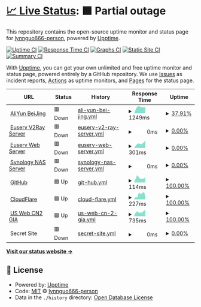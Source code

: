 # [📈 Live Status](https://s.lynnguo666.site): <!--live status--> **🟧 Partial outage**

This repository contains the open-source uptime monitor and status page for [lynnguo666-person](https://s.lynnguo666.site), powered by [Upptime](https://github.com/upptime/upptime).

[![Uptime CI](https://github.com/lynnguo666-person/serverceshi/workflows/Uptime%20CI/badge.svg)](https://github.com/upptime/upptime/actions?query=workflow%3A%22Uptime+CI%22)
[![Response Time CI](https://github.com/lynnguo666-person/serverceshi/workflows/Response%20Time%20CI/badge.svg)](https://github.com/upptime/upptime/actions?query=workflow%3A%22Response+Time+CI%22)
[![Graphs CI](https://github.com/lynnguo666-person/serverceshi/workflows/Graphs%20CI/badge.svg)](https://github.com/upptime/upptime/actions?query=workflow%3A%22Graphs+CI%22)
[![Static Site CI](https://github.com/lynnguo666-person/serverceshi/workflows/Static%20Site%20CI/badge.svg)](https://github.com/upptime/upptime/actions?query=workflow%3A%22Static+Site+CI%22)
[![Summary CI](https://github.com/lynnguo666-person/serverceshi/workflows/Summary%20CI/badge.svg)](https://github.com/upptime/upptime/actions?query=workflow%3A%22Summary+CI%22)

With [Upptime](https://upptime.js.org), you can get your own unlimited and free uptime monitor and status page, powered entirely by a GitHub repository. We use [Issues](https://github.com/lynnguo666-person/serverceshi/issues) as incident reports, [Actions](https://github.com/lynnguo666-person/serverceshi/actions) as uptime monitors, and [Pages](https://s.lynnguo666.site) for the status page.

<!--start: status pages-->
<!-- This summary is generated by Upptime (https://github.com/upptime/upptime) -->
<!-- Do not edit this manually, your changes will be overwritten -->
<!-- prettier-ignore -->
| URL | Status | History | Response Time | Uptime |
| --- | ------ | ------- | ------------- | ------ |
| <img alt="" src="https://favicons.githubusercontent.com/182.92.195.102" height="13"> [AliYun BeiJing](http://182.92.195.102) | 🟥 Down | [ali-yun-bei-jing.yml](https://github.com/lynnguo666-personal/serverceshi/commits/HEAD/history/ali-yun-bei-jing.yml) | <details><summary><img alt="Response time graph" src="./graphs/ali-yun-bei-jing/response-time-week.png" height="20"> 1249ms</summary><br><a href="https://s.lynnguo666.site/history/ali-yun-bei-jing"><img alt="Response time 1301" src="https://img.shields.io/endpoint?url=https%3A%2F%2Fraw.githubusercontent.com%2Flynnguo666-personal%2Fserverceshi%2FHEAD%2Fapi%2Fali-yun-bei-jing%2Fresponse-time.json"></a><br><a href="https://s.lynnguo666.site/history/ali-yun-bei-jing"><img alt="24-hour response time 0" src="https://img.shields.io/endpoint?url=https%3A%2F%2Fraw.githubusercontent.com%2Flynnguo666-personal%2Fserverceshi%2FHEAD%2Fapi%2Fali-yun-bei-jing%2Fresponse-time-day.json"></a><br><a href="https://s.lynnguo666.site/history/ali-yun-bei-jing"><img alt="7-day response time 1249" src="https://img.shields.io/endpoint?url=https%3A%2F%2Fraw.githubusercontent.com%2Flynnguo666-personal%2Fserverceshi%2FHEAD%2Fapi%2Fali-yun-bei-jing%2Fresponse-time-week.json"></a><br><a href="https://s.lynnguo666.site/history/ali-yun-bei-jing"><img alt="30-day response time 1495" src="https://img.shields.io/endpoint?url=https%3A%2F%2Fraw.githubusercontent.com%2Flynnguo666-personal%2Fserverceshi%2FHEAD%2Fapi%2Fali-yun-bei-jing%2Fresponse-time-month.json"></a><br><a href="https://s.lynnguo666.site/history/ali-yun-bei-jing"><img alt="1-year response time 1301" src="https://img.shields.io/endpoint?url=https%3A%2F%2Fraw.githubusercontent.com%2Flynnguo666-personal%2Fserverceshi%2FHEAD%2Fapi%2Fali-yun-bei-jing%2Fresponse-time-year.json"></a></details> | <details><summary><a href="https://s.lynnguo666.site/history/ali-yun-bei-jing">37.91%</a></summary><a href="https://s.lynnguo666.site/history/ali-yun-bei-jing"><img alt="All-time uptime 90.87%" src="https://img.shields.io/endpoint?url=https%3A%2F%2Fraw.githubusercontent.com%2Flynnguo666-personal%2Fserverceshi%2FHEAD%2Fapi%2Fali-yun-bei-jing%2Fuptime.json"></a><br><a href="https://s.lynnguo666.site/history/ali-yun-bei-jing"><img alt="24-hour uptime 0.00%" src="https://img.shields.io/endpoint?url=https%3A%2F%2Fraw.githubusercontent.com%2Flynnguo666-personal%2Fserverceshi%2FHEAD%2Fapi%2Fali-yun-bei-jing%2Fuptime-day.json"></a><br><a href="https://s.lynnguo666.site/history/ali-yun-bei-jing"><img alt="7-day uptime 37.91%" src="https://img.shields.io/endpoint?url=https%3A%2F%2Fraw.githubusercontent.com%2Flynnguo666-personal%2Fserverceshi%2FHEAD%2Fapi%2Fali-yun-bei-jing%2Fuptime-week.json"></a><br><a href="https://s.lynnguo666.site/history/ali-yun-bei-jing"><img alt="30-day uptime 85.71%" src="https://img.shields.io/endpoint?url=https%3A%2F%2Fraw.githubusercontent.com%2Flynnguo666-personal%2Fserverceshi%2FHEAD%2Fapi%2Fali-yun-bei-jing%2Fuptime-month.json"></a><br><a href="https://s.lynnguo666.site/history/ali-yun-bei-jing"><img alt="1-year uptime 90.87%" src="https://img.shields.io/endpoint?url=https%3A%2F%2Fraw.githubusercontent.com%2Flynnguo666-personal%2Fserverceshi%2FHEAD%2Fapi%2Fali-yun-bei-jing%2Fuptime-year.json"></a></details>
| <img alt="" src="https://favicons.githubusercontent.com/eu01.apilg6.ml" height="13"> [Euserv V2Ray Server](https://eu01.apilg6.ml) | 🟥 Down | [euserv-v2-ray-server.yml](https://github.com/lynnguo666-personal/serverceshi/commits/HEAD/history/euserv-v2-ray-server.yml) | <details><summary><img alt="Response time graph" src="./graphs/euserv-v2-ray-server/response-time-week.png" height="20"> 0ms</summary><br><a href="https://s.lynnguo666.site/history/euserv-v2-ray-server"><img alt="Response time 0" src="https://img.shields.io/endpoint?url=https%3A%2F%2Fraw.githubusercontent.com%2Flynnguo666-personal%2Fserverceshi%2FHEAD%2Fapi%2Feuserv-v2-ray-server%2Fresponse-time.json"></a><br><a href="https://s.lynnguo666.site/history/euserv-v2-ray-server"><img alt="24-hour response time 0" src="https://img.shields.io/endpoint?url=https%3A%2F%2Fraw.githubusercontent.com%2Flynnguo666-personal%2Fserverceshi%2FHEAD%2Fapi%2Feuserv-v2-ray-server%2Fresponse-time-day.json"></a><br><a href="https://s.lynnguo666.site/history/euserv-v2-ray-server"><img alt="7-day response time 0" src="https://img.shields.io/endpoint?url=https%3A%2F%2Fraw.githubusercontent.com%2Flynnguo666-personal%2Fserverceshi%2FHEAD%2Fapi%2Feuserv-v2-ray-server%2Fresponse-time-week.json"></a><br><a href="https://s.lynnguo666.site/history/euserv-v2-ray-server"><img alt="30-day response time 0" src="https://img.shields.io/endpoint?url=https%3A%2F%2Fraw.githubusercontent.com%2Flynnguo666-personal%2Fserverceshi%2FHEAD%2Fapi%2Feuserv-v2-ray-server%2Fresponse-time-month.json"></a><br><a href="https://s.lynnguo666.site/history/euserv-v2-ray-server"><img alt="1-year response time 0" src="https://img.shields.io/endpoint?url=https%3A%2F%2Fraw.githubusercontent.com%2Flynnguo666-personal%2Fserverceshi%2FHEAD%2Fapi%2Feuserv-v2-ray-server%2Fresponse-time-year.json"></a></details> | <details><summary><a href="https://s.lynnguo666.site/history/euserv-v2-ray-server">0.00%</a></summary><a href="https://s.lynnguo666.site/history/euserv-v2-ray-server"><img alt="All-time uptime 0.00%" src="https://img.shields.io/endpoint?url=https%3A%2F%2Fraw.githubusercontent.com%2Flynnguo666-personal%2Fserverceshi%2FHEAD%2Fapi%2Feuserv-v2-ray-server%2Fuptime.json"></a><br><a href="https://s.lynnguo666.site/history/euserv-v2-ray-server"><img alt="24-hour uptime 0.00%" src="https://img.shields.io/endpoint?url=https%3A%2F%2Fraw.githubusercontent.com%2Flynnguo666-personal%2Fserverceshi%2FHEAD%2Fapi%2Feuserv-v2-ray-server%2Fuptime-day.json"></a><br><a href="https://s.lynnguo666.site/history/euserv-v2-ray-server"><img alt="7-day uptime 0.00%" src="https://img.shields.io/endpoint?url=https%3A%2F%2Fraw.githubusercontent.com%2Flynnguo666-personal%2Fserverceshi%2FHEAD%2Fapi%2Feuserv-v2-ray-server%2Fuptime-week.json"></a><br><a href="https://s.lynnguo666.site/history/euserv-v2-ray-server"><img alt="30-day uptime 7.96%" src="https://img.shields.io/endpoint?url=https%3A%2F%2Fraw.githubusercontent.com%2Flynnguo666-personal%2Fserverceshi%2FHEAD%2Fapi%2Feuserv-v2-ray-server%2Fuptime-month.json"></a><br><a href="https://s.lynnguo666.site/history/euserv-v2-ray-server"><img alt="1-year uptime 0.00%" src="https://img.shields.io/endpoint?url=https%3A%2F%2Fraw.githubusercontent.com%2Flynnguo666-personal%2Fserverceshi%2FHEAD%2Fapi%2Feuserv-v2-ray-server%2Fuptime-year.json"></a></details>
| <img alt="" src="https://favicons.githubusercontent.com/eu301920cf.apilg6.ml" height="13"> [Euserv Web Server](https://eu301920cf.apilg6.ml) | 🟥 Down | [euserv-web-server.yml](https://github.com/lynnguo666-personal/serverceshi/commits/HEAD/history/euserv-web-server.yml) | <details><summary><img alt="Response time graph" src="./graphs/euserv-web-server/response-time-week.png" height="20"> 301ms</summary><br><a href="https://s.lynnguo666.site/history/euserv-web-server"><img alt="Response time 681" src="https://img.shields.io/endpoint?url=https%3A%2F%2Fraw.githubusercontent.com%2Flynnguo666-personal%2Fserverceshi%2FHEAD%2Fapi%2Feuserv-web-server%2Fresponse-time.json"></a><br><a href="https://s.lynnguo666.site/history/euserv-web-server"><img alt="24-hour response time 0" src="https://img.shields.io/endpoint?url=https%3A%2F%2Fraw.githubusercontent.com%2Flynnguo666-personal%2Fserverceshi%2FHEAD%2Fapi%2Feuserv-web-server%2Fresponse-time-day.json"></a><br><a href="https://s.lynnguo666.site/history/euserv-web-server"><img alt="7-day response time 301" src="https://img.shields.io/endpoint?url=https%3A%2F%2Fraw.githubusercontent.com%2Flynnguo666-personal%2Fserverceshi%2FHEAD%2Fapi%2Feuserv-web-server%2Fresponse-time-week.json"></a><br><a href="https://s.lynnguo666.site/history/euserv-web-server"><img alt="30-day response time 449" src="https://img.shields.io/endpoint?url=https%3A%2F%2Fraw.githubusercontent.com%2Flynnguo666-personal%2Fserverceshi%2FHEAD%2Fapi%2Feuserv-web-server%2Fresponse-time-month.json"></a><br><a href="https://s.lynnguo666.site/history/euserv-web-server"><img alt="1-year response time 681" src="https://img.shields.io/endpoint?url=https%3A%2F%2Fraw.githubusercontent.com%2Flynnguo666-personal%2Fserverceshi%2FHEAD%2Fapi%2Feuserv-web-server%2Fresponse-time-year.json"></a></details> | <details><summary><a href="https://s.lynnguo666.site/history/euserv-web-server">0.00%</a></summary><a href="https://s.lynnguo666.site/history/euserv-web-server"><img alt="All-time uptime 13.91%" src="https://img.shields.io/endpoint?url=https%3A%2F%2Fraw.githubusercontent.com%2Flynnguo666-personal%2Fserverceshi%2FHEAD%2Fapi%2Feuserv-web-server%2Fuptime.json"></a><br><a href="https://s.lynnguo666.site/history/euserv-web-server"><img alt="24-hour uptime 0.00%" src="https://img.shields.io/endpoint?url=https%3A%2F%2Fraw.githubusercontent.com%2Flynnguo666-personal%2Fserverceshi%2FHEAD%2Fapi%2Feuserv-web-server%2Fuptime-day.json"></a><br><a href="https://s.lynnguo666.site/history/euserv-web-server"><img alt="7-day uptime 0.00%" src="https://img.shields.io/endpoint?url=https%3A%2F%2Fraw.githubusercontent.com%2Flynnguo666-personal%2Fserverceshi%2FHEAD%2Fapi%2Feuserv-web-server%2Fuptime-week.json"></a><br><a href="https://s.lynnguo666.site/history/euserv-web-server"><img alt="30-day uptime 7.96%" src="https://img.shields.io/endpoint?url=https%3A%2F%2Fraw.githubusercontent.com%2Flynnguo666-personal%2Fserverceshi%2FHEAD%2Fapi%2Feuserv-web-server%2Fuptime-month.json"></a><br><a href="https://s.lynnguo666.site/history/euserv-web-server"><img alt="1-year uptime 13.91%" src="https://img.shields.io/endpoint?url=https%3A%2F%2Fraw.githubusercontent.com%2Flynnguo666-personal%2Fserverceshi%2FHEAD%2Fapi%2Feuserv-web-server%2Fuptime-year.json"></a></details>
| <img alt="" src="https://favicons.githubusercontent.com/lynnguo666.site" height="13"> [Synology NAS Server](https://lynnguo666.site) | 🟥 Down | [synology-nas-server.yml](https://github.com/lynnguo666-personal/serverceshi/commits/HEAD/history/synology-nas-server.yml) | <details><summary><img alt="Response time graph" src="./graphs/synology-nas-server/response-time-week.png" height="20"> 0ms</summary><br><a href="https://s.lynnguo666.site/history/synology-nas-server"><img alt="Response time 2052" src="https://img.shields.io/endpoint?url=https%3A%2F%2Fraw.githubusercontent.com%2Flynnguo666-personal%2Fserverceshi%2FHEAD%2Fapi%2Fsynology-nas-server%2Fresponse-time.json"></a><br><a href="https://s.lynnguo666.site/history/synology-nas-server"><img alt="24-hour response time 0" src="https://img.shields.io/endpoint?url=https%3A%2F%2Fraw.githubusercontent.com%2Flynnguo666-personal%2Fserverceshi%2FHEAD%2Fapi%2Fsynology-nas-server%2Fresponse-time-day.json"></a><br><a href="https://s.lynnguo666.site/history/synology-nas-server"><img alt="7-day response time 0" src="https://img.shields.io/endpoint?url=https%3A%2F%2Fraw.githubusercontent.com%2Flynnguo666-personal%2Fserverceshi%2FHEAD%2Fapi%2Fsynology-nas-server%2Fresponse-time-week.json"></a><br><a href="https://s.lynnguo666.site/history/synology-nas-server"><img alt="30-day response time 0" src="https://img.shields.io/endpoint?url=https%3A%2F%2Fraw.githubusercontent.com%2Flynnguo666-personal%2Fserverceshi%2FHEAD%2Fapi%2Fsynology-nas-server%2Fresponse-time-month.json"></a><br><a href="https://s.lynnguo666.site/history/synology-nas-server"><img alt="1-year response time 2052" src="https://img.shields.io/endpoint?url=https%3A%2F%2Fraw.githubusercontent.com%2Flynnguo666-personal%2Fserverceshi%2FHEAD%2Fapi%2Fsynology-nas-server%2Fresponse-time-year.json"></a></details> | <details><summary><a href="https://s.lynnguo666.site/history/synology-nas-server">0.00%</a></summary><a href="https://s.lynnguo666.site/history/synology-nas-server"><img alt="All-time uptime 8.39%" src="https://img.shields.io/endpoint?url=https%3A%2F%2Fraw.githubusercontent.com%2Flynnguo666-personal%2Fserverceshi%2FHEAD%2Fapi%2Fsynology-nas-server%2Fuptime.json"></a><br><a href="https://s.lynnguo666.site/history/synology-nas-server"><img alt="24-hour uptime 0.00%" src="https://img.shields.io/endpoint?url=https%3A%2F%2Fraw.githubusercontent.com%2Flynnguo666-personal%2Fserverceshi%2FHEAD%2Fapi%2Fsynology-nas-server%2Fuptime-day.json"></a><br><a href="https://s.lynnguo666.site/history/synology-nas-server"><img alt="7-day uptime 0.00%" src="https://img.shields.io/endpoint?url=https%3A%2F%2Fraw.githubusercontent.com%2Flynnguo666-personal%2Fserverceshi%2FHEAD%2Fapi%2Fsynology-nas-server%2Fuptime-week.json"></a><br><a href="https://s.lynnguo666.site/history/synology-nas-server"><img alt="30-day uptime 7.96%" src="https://img.shields.io/endpoint?url=https%3A%2F%2Fraw.githubusercontent.com%2Flynnguo666-personal%2Fserverceshi%2FHEAD%2Fapi%2Fsynology-nas-server%2Fuptime-month.json"></a><br><a href="https://s.lynnguo666.site/history/synology-nas-server"><img alt="1-year uptime 8.39%" src="https://img.shields.io/endpoint?url=https%3A%2F%2Fraw.githubusercontent.com%2Flynnguo666-personal%2Fserverceshi%2FHEAD%2Fapi%2Fsynology-nas-server%2Fuptime-year.json"></a></details>
| <img alt="" src="https://favicons.githubusercontent.com/github.com" height="13"> [GitHub](https://github.com) | 🟩 Up | [git-hub.yml](https://github.com/lynnguo666-personal/serverceshi/commits/HEAD/history/git-hub.yml) | <details><summary><img alt="Response time graph" src="./graphs/git-hub/response-time-week.png" height="20"> 114ms</summary><br><a href="https://s.lynnguo666.site/history/git-hub"><img alt="Response time 151" src="https://img.shields.io/endpoint?url=https%3A%2F%2Fraw.githubusercontent.com%2Flynnguo666-personal%2Fserverceshi%2FHEAD%2Fapi%2Fgit-hub%2Fresponse-time.json"></a><br><a href="https://s.lynnguo666.site/history/git-hub"><img alt="24-hour response time 122" src="https://img.shields.io/endpoint?url=https%3A%2F%2Fraw.githubusercontent.com%2Flynnguo666-personal%2Fserverceshi%2FHEAD%2Fapi%2Fgit-hub%2Fresponse-time-day.json"></a><br><a href="https://s.lynnguo666.site/history/git-hub"><img alt="7-day response time 114" src="https://img.shields.io/endpoint?url=https%3A%2F%2Fraw.githubusercontent.com%2Flynnguo666-personal%2Fserverceshi%2FHEAD%2Fapi%2Fgit-hub%2Fresponse-time-week.json"></a><br><a href="https://s.lynnguo666.site/history/git-hub"><img alt="30-day response time 136" src="https://img.shields.io/endpoint?url=https%3A%2F%2Fraw.githubusercontent.com%2Flynnguo666-personal%2Fserverceshi%2FHEAD%2Fapi%2Fgit-hub%2Fresponse-time-month.json"></a><br><a href="https://s.lynnguo666.site/history/git-hub"><img alt="1-year response time 151" src="https://img.shields.io/endpoint?url=https%3A%2F%2Fraw.githubusercontent.com%2Flynnguo666-personal%2Fserverceshi%2FHEAD%2Fapi%2Fgit-hub%2Fresponse-time-year.json"></a></details> | <details><summary><a href="https://s.lynnguo666.site/history/git-hub">100.00%</a></summary><a href="https://s.lynnguo666.site/history/git-hub"><img alt="All-time uptime 100.00%" src="https://img.shields.io/endpoint?url=https%3A%2F%2Fraw.githubusercontent.com%2Flynnguo666-personal%2Fserverceshi%2FHEAD%2Fapi%2Fgit-hub%2Fuptime.json"></a><br><a href="https://s.lynnguo666.site/history/git-hub"><img alt="24-hour uptime 100.00%" src="https://img.shields.io/endpoint?url=https%3A%2F%2Fraw.githubusercontent.com%2Flynnguo666-personal%2Fserverceshi%2FHEAD%2Fapi%2Fgit-hub%2Fuptime-day.json"></a><br><a href="https://s.lynnguo666.site/history/git-hub"><img alt="7-day uptime 100.00%" src="https://img.shields.io/endpoint?url=https%3A%2F%2Fraw.githubusercontent.com%2Flynnguo666-personal%2Fserverceshi%2FHEAD%2Fapi%2Fgit-hub%2Fuptime-week.json"></a><br><a href="https://s.lynnguo666.site/history/git-hub"><img alt="30-day uptime 100.00%" src="https://img.shields.io/endpoint?url=https%3A%2F%2Fraw.githubusercontent.com%2Flynnguo666-personal%2Fserverceshi%2FHEAD%2Fapi%2Fgit-hub%2Fuptime-month.json"></a><br><a href="https://s.lynnguo666.site/history/git-hub"><img alt="1-year uptime 100.00%" src="https://img.shields.io/endpoint?url=https%3A%2F%2Fraw.githubusercontent.com%2Flynnguo666-personal%2Fserverceshi%2FHEAD%2Fapi%2Fgit-hub%2Fuptime-year.json"></a></details>
| <img alt="" src="https://favicons.githubusercontent.com/www.cloudflare.com" height="13"> [CloudFlare](https://www.cloudflare.com) | 🟩 Up | [cloud-flare.yml](https://github.com/lynnguo666-personal/serverceshi/commits/HEAD/history/cloud-flare.yml) | <details><summary><img alt="Response time graph" src="./graphs/cloud-flare/response-time-week.png" height="20"> 227ms</summary><br><a href="https://s.lynnguo666.site/history/cloud-flare"><img alt="Response time 149" src="https://img.shields.io/endpoint?url=https%3A%2F%2Fraw.githubusercontent.com%2Flynnguo666-personal%2Fserverceshi%2FHEAD%2Fapi%2Fcloud-flare%2Fresponse-time.json"></a><br><a href="https://s.lynnguo666.site/history/cloud-flare"><img alt="24-hour response time 236" src="https://img.shields.io/endpoint?url=https%3A%2F%2Fraw.githubusercontent.com%2Flynnguo666-personal%2Fserverceshi%2FHEAD%2Fapi%2Fcloud-flare%2Fresponse-time-day.json"></a><br><a href="https://s.lynnguo666.site/history/cloud-flare"><img alt="7-day response time 227" src="https://img.shields.io/endpoint?url=https%3A%2F%2Fraw.githubusercontent.com%2Flynnguo666-personal%2Fserverceshi%2FHEAD%2Fapi%2Fcloud-flare%2Fresponse-time-week.json"></a><br><a href="https://s.lynnguo666.site/history/cloud-flare"><img alt="30-day response time 143" src="https://img.shields.io/endpoint?url=https%3A%2F%2Fraw.githubusercontent.com%2Flynnguo666-personal%2Fserverceshi%2FHEAD%2Fapi%2Fcloud-flare%2Fresponse-time-month.json"></a><br><a href="https://s.lynnguo666.site/history/cloud-flare"><img alt="1-year response time 149" src="https://img.shields.io/endpoint?url=https%3A%2F%2Fraw.githubusercontent.com%2Flynnguo666-personal%2Fserverceshi%2FHEAD%2Fapi%2Fcloud-flare%2Fresponse-time-year.json"></a></details> | <details><summary><a href="https://s.lynnguo666.site/history/cloud-flare">100.00%</a></summary><a href="https://s.lynnguo666.site/history/cloud-flare"><img alt="All-time uptime 100.00%" src="https://img.shields.io/endpoint?url=https%3A%2F%2Fraw.githubusercontent.com%2Flynnguo666-personal%2Fserverceshi%2FHEAD%2Fapi%2Fcloud-flare%2Fuptime.json"></a><br><a href="https://s.lynnguo666.site/history/cloud-flare"><img alt="24-hour uptime 100.00%" src="https://img.shields.io/endpoint?url=https%3A%2F%2Fraw.githubusercontent.com%2Flynnguo666-personal%2Fserverceshi%2FHEAD%2Fapi%2Fcloud-flare%2Fuptime-day.json"></a><br><a href="https://s.lynnguo666.site/history/cloud-flare"><img alt="7-day uptime 100.00%" src="https://img.shields.io/endpoint?url=https%3A%2F%2Fraw.githubusercontent.com%2Flynnguo666-personal%2Fserverceshi%2FHEAD%2Fapi%2Fcloud-flare%2Fuptime-week.json"></a><br><a href="https://s.lynnguo666.site/history/cloud-flare"><img alt="30-day uptime 100.00%" src="https://img.shields.io/endpoint?url=https%3A%2F%2Fraw.githubusercontent.com%2Flynnguo666-personal%2Fserverceshi%2FHEAD%2Fapi%2Fcloud-flare%2Fuptime-month.json"></a><br><a href="https://s.lynnguo666.site/history/cloud-flare"><img alt="1-year uptime 100.00%" src="https://img.shields.io/endpoint?url=https%3A%2F%2Fraw.githubusercontent.com%2Flynnguo666-personal%2Fserverceshi%2FHEAD%2Fapi%2Fcloud-flare%2Fuptime-year.json"></a></details>
| <img alt="" src="https://favicons.githubusercontent.com/blog.lynnguo666.site" height="13"> [US Web CN2 GIA](https://blog.lynnguo666.site) | 🟩 Up | [us-web-cn-2-gia.yml](https://github.com/lynnguo666-personal/serverceshi/commits/HEAD/history/us-web-cn-2-gia.yml) | <details><summary><img alt="Response time graph" src="./graphs/us-web-cn-2-gia/response-time-week.png" height="20"> 735ms</summary><br><a href="https://s.lynnguo666.site/history/us-web-cn-2-gia"><img alt="Response time 995" src="https://img.shields.io/endpoint?url=https%3A%2F%2Fraw.githubusercontent.com%2Flynnguo666-personal%2Fserverceshi%2FHEAD%2Fapi%2Fus-web-cn-2-gia%2Fresponse-time.json"></a><br><a href="https://s.lynnguo666.site/history/us-web-cn-2-gia"><img alt="24-hour response time 821" src="https://img.shields.io/endpoint?url=https%3A%2F%2Fraw.githubusercontent.com%2Flynnguo666-personal%2Fserverceshi%2FHEAD%2Fapi%2Fus-web-cn-2-gia%2Fresponse-time-day.json"></a><br><a href="https://s.lynnguo666.site/history/us-web-cn-2-gia"><img alt="7-day response time 735" src="https://img.shields.io/endpoint?url=https%3A%2F%2Fraw.githubusercontent.com%2Flynnguo666-personal%2Fserverceshi%2FHEAD%2Fapi%2Fus-web-cn-2-gia%2Fresponse-time-week.json"></a><br><a href="https://s.lynnguo666.site/history/us-web-cn-2-gia"><img alt="30-day response time 729" src="https://img.shields.io/endpoint?url=https%3A%2F%2Fraw.githubusercontent.com%2Flynnguo666-personal%2Fserverceshi%2FHEAD%2Fapi%2Fus-web-cn-2-gia%2Fresponse-time-month.json"></a><br><a href="https://s.lynnguo666.site/history/us-web-cn-2-gia"><img alt="1-year response time 995" src="https://img.shields.io/endpoint?url=https%3A%2F%2Fraw.githubusercontent.com%2Flynnguo666-personal%2Fserverceshi%2FHEAD%2Fapi%2Fus-web-cn-2-gia%2Fresponse-time-year.json"></a></details> | <details><summary><a href="https://s.lynnguo666.site/history/us-web-cn-2-gia">100.00%</a></summary><a href="https://s.lynnguo666.site/history/us-web-cn-2-gia"><img alt="All-time uptime 96.11%" src="https://img.shields.io/endpoint?url=https%3A%2F%2Fraw.githubusercontent.com%2Flynnguo666-personal%2Fserverceshi%2FHEAD%2Fapi%2Fus-web-cn-2-gia%2Fuptime.json"></a><br><a href="https://s.lynnguo666.site/history/us-web-cn-2-gia"><img alt="24-hour uptime 100.00%" src="https://img.shields.io/endpoint?url=https%3A%2F%2Fraw.githubusercontent.com%2Flynnguo666-personal%2Fserverceshi%2FHEAD%2Fapi%2Fus-web-cn-2-gia%2Fuptime-day.json"></a><br><a href="https://s.lynnguo666.site/history/us-web-cn-2-gia"><img alt="7-day uptime 100.00%" src="https://img.shields.io/endpoint?url=https%3A%2F%2Fraw.githubusercontent.com%2Flynnguo666-personal%2Fserverceshi%2FHEAD%2Fapi%2Fus-web-cn-2-gia%2Fuptime-week.json"></a><br><a href="https://s.lynnguo666.site/history/us-web-cn-2-gia"><img alt="30-day uptime 100.00%" src="https://img.shields.io/endpoint?url=https%3A%2F%2Fraw.githubusercontent.com%2Flynnguo666-personal%2Fserverceshi%2FHEAD%2Fapi%2Fus-web-cn-2-gia%2Fuptime-month.json"></a><br><a href="https://s.lynnguo666.site/history/us-web-cn-2-gia"><img alt="1-year uptime 96.11%" src="https://img.shields.io/endpoint?url=https%3A%2F%2Fraw.githubusercontent.com%2Flynnguo666-personal%2Fserverceshi%2FHEAD%2Fapi%2Fus-web-cn-2-gia%2Fuptime-year.json"></a></details>
| <img alt="" src="https://favicons.githubusercontent.com/null" height="13"> Secret Site | 🟥 Down | [secret-site.yml](https://github.com/lynnguo666-personal/serverceshi/commits/HEAD/history/secret-site.yml) | <details><summary><img alt="Response time graph" src="./graphs/secret-site/response-time-week.png" height="20"> 0ms</summary><br><a href="https://s.lynnguo666.site/history/secret-site"><img alt="Response time 0" src="https://img.shields.io/endpoint?url=https%3A%2F%2Fraw.githubusercontent.com%2Flynnguo666-personal%2Fserverceshi%2FHEAD%2Fapi%2Fsecret-site%2Fresponse-time.json"></a><br><a href="https://s.lynnguo666.site/history/secret-site"><img alt="24-hour response time 0" src="https://img.shields.io/endpoint?url=https%3A%2F%2Fraw.githubusercontent.com%2Flynnguo666-personal%2Fserverceshi%2FHEAD%2Fapi%2Fsecret-site%2Fresponse-time-day.json"></a><br><a href="https://s.lynnguo666.site/history/secret-site"><img alt="7-day response time 0" src="https://img.shields.io/endpoint?url=https%3A%2F%2Fraw.githubusercontent.com%2Flynnguo666-personal%2Fserverceshi%2FHEAD%2Fapi%2Fsecret-site%2Fresponse-time-week.json"></a><br><a href="https://s.lynnguo666.site/history/secret-site"><img alt="30-day response time 0" src="https://img.shields.io/endpoint?url=https%3A%2F%2Fraw.githubusercontent.com%2Flynnguo666-personal%2Fserverceshi%2FHEAD%2Fapi%2Fsecret-site%2Fresponse-time-month.json"></a><br><a href="https://s.lynnguo666.site/history/secret-site"><img alt="1-year response time 0" src="https://img.shields.io/endpoint?url=https%3A%2F%2Fraw.githubusercontent.com%2Flynnguo666-personal%2Fserverceshi%2FHEAD%2Fapi%2Fsecret-site%2Fresponse-time-year.json"></a></details> | <details><summary><a href="https://s.lynnguo666.site/history/secret-site">0.00%</a></summary><a href="https://s.lynnguo666.site/history/secret-site"><img alt="All-time uptime 76.60%" src="https://img.shields.io/endpoint?url=https%3A%2F%2Fraw.githubusercontent.com%2Flynnguo666-personal%2Fserverceshi%2FHEAD%2Fapi%2Fsecret-site%2Fuptime.json"></a><br><a href="https://s.lynnguo666.site/history/secret-site"><img alt="24-hour uptime 0.00%" src="https://img.shields.io/endpoint?url=https%3A%2F%2Fraw.githubusercontent.com%2Flynnguo666-personal%2Fserverceshi%2FHEAD%2Fapi%2Fsecret-site%2Fuptime-day.json"></a><br><a href="https://s.lynnguo666.site/history/secret-site"><img alt="7-day uptime 0.00%" src="https://img.shields.io/endpoint?url=https%3A%2F%2Fraw.githubusercontent.com%2Flynnguo666-personal%2Fserverceshi%2FHEAD%2Fapi%2Fsecret-site%2Fuptime-week.json"></a><br><a href="https://s.lynnguo666.site/history/secret-site"><img alt="30-day uptime 7.96%" src="https://img.shields.io/endpoint?url=https%3A%2F%2Fraw.githubusercontent.com%2Flynnguo666-personal%2Fserverceshi%2FHEAD%2Fapi%2Fsecret-site%2Fuptime-month.json"></a><br><a href="https://s.lynnguo666.site/history/secret-site"><img alt="1-year uptime 76.60%" src="https://img.shields.io/endpoint?url=https%3A%2F%2Fraw.githubusercontent.com%2Flynnguo666-personal%2Fserverceshi%2FHEAD%2Fapi%2Fsecret-site%2Fuptime-year.json"></a></details>

<!--end: status pages-->

[**Visit our status website →**](https://s.lynnguo666.site)

## 📄 License

- Powered by: [Upptime](https://github.com/upptime/upptime)
- Code: [MIT](./LICENSE) © [lynnguo666-person](https://s.lynnguo666.site)
- Data in the `./history` directory: [Open Database License](https://opendatacommons.org/licenses/odbl/1-0/)
